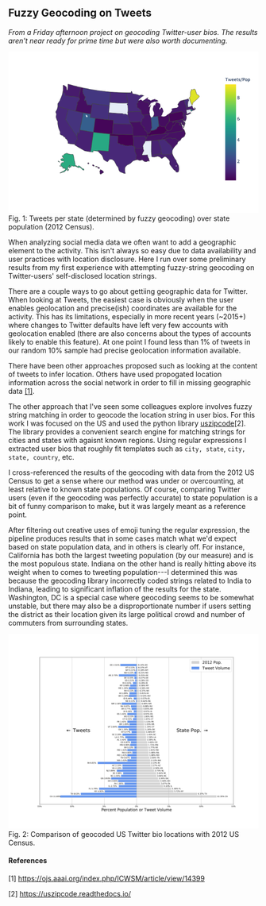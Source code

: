 ## Fuzzy Geocoding on Tweets

_From a Friday afternoon project on geocoding Twitter-user bios. The results aren't near 
ready for prime time but were also worth documenting._

![Geocoded tweets per state over 2012 population](tweet_gain.png)
Fig. 1: Tweets per state (determined by fuzzy geocoding) over state population (2012 Census).

When analyzing social media data we often want to add a geographic element to the activity. 
This isn't always so easy due to data availability and user practices with location disclosure. 
Here I run over some preliminary results from my first experience with attempting fuzzy-string geocoding 
on Twitter-users' self-disclosed location strings. 


There are a couple ways to go about gettiing geographic data for Twitter.
When looking at Tweets,
the easiest case is obviously when the user enables geolocation and precise(ish) coordinates are available for the activity.
This has its limitations, especially in more recent years (~2015+) where changes to Twitter defaults have left very
few accounts with geolocation enabled (there are also concerns about the types of accounts likely to enable this feature).
At one point I found less than 1% of tweets in our random 10% sample had precise geolocation information available. 

There have been other approaches proposed such as looking at the content of tweets to infer location. 
Others have used propogated location information across the social network in order to fill in missing
geographic data [[1]](https://ojs.aaai.org/index.php/ICWSM/article/view/14399).

The other approach that I've seen some colleagues explore involves fuzzy string matching in order to geocode
the location string in user bios. 
For this work I was focused on the US and used the python library [uszipcode](https://uszipcode.readthedocs.io/)[2].
The library provides a convenient search engine for matching strings for cities and states with agaisnt known regions. 
Using regular expressions I extracted user bios that roughly fit templates such as `city, state`, `city, state, country`, etc.

I cross-referenced the results of the geocoding with data from the 2012 US Census to get a sense where our method
was under or overcounting, at least relative to known state populations. 
Of course, comparing Twitter users (even if the geocoding was perfectly accurate) to state population is 
a bit of funny comparison to make, but it was largely meant as a reference point. 


After filtering out creative uses of emoji tuning the regular expression, the pipeline produces results that in some cases
match what we'd expect based on state population data, and in others is clearly off. 
For instance, California has both the largest tweeting population (by our measure) and is the most populous state. 
Indiana on the other hand is really hitting above its weight when to comes to tweeting population---I determined this was because
the geocoding library incorrectly coded strings related to India to Indiana, leading to significant inflation of the results for the state. 
Washington, DC is a special case where geocoding seems to be somewhat unstable, but there may also be a disproportionate number 
if users setting the district as their location given its large political crowd and number of commuters from surrounding states. 

![](Geoencoding_balance_2020MongoDB.png "Geobalance")
Fig. 2: Comparison of geocoded US Twitter bio locations with 2012 US Census.





#### References 
[1] https://ojs.aaai.org/index.php/ICWSM/article/view/14399

[2] https://uszipcode.readthedocs.io/
